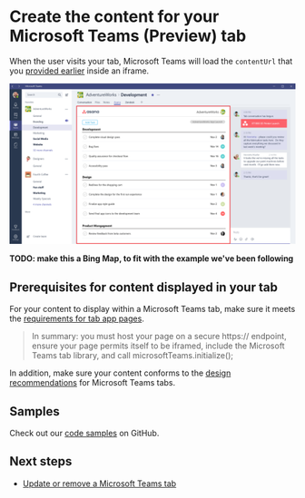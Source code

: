 ﻿# Create the content for your Microsoft Teams (Preview) tab

When the user visits your tab, Microsoft Teams will load the `contentUrl` that you [provided earlier](createtabconfigui.md) inside an iframe.

!["Tab with iframed content highlighted."](images/tab_contentui.png)

**TODO: make this a Bing Map, to fit with the example we've been following**

## Prerequisites for content displayed in your tab

For your content to display within a Microsoft Teams tab, make sure it meets the [requirements for tab app pages](tabprerequisites.md).

>In summary: you must host your page on a secure https:// endpoint, ensure your page permits itself to be iframed, include the Microsoft Teams tab library, and call microsoftTeams.initialize();

In addition, make sure your content conforms to the [design recommendations](design.md) for Microsoft Teams tabs.

## Samples

Check out our [code samples](samples.md) on GitHub.

## Next steps

* [Update or remove a Microsoft Teams tab](updateremovetab.md)

